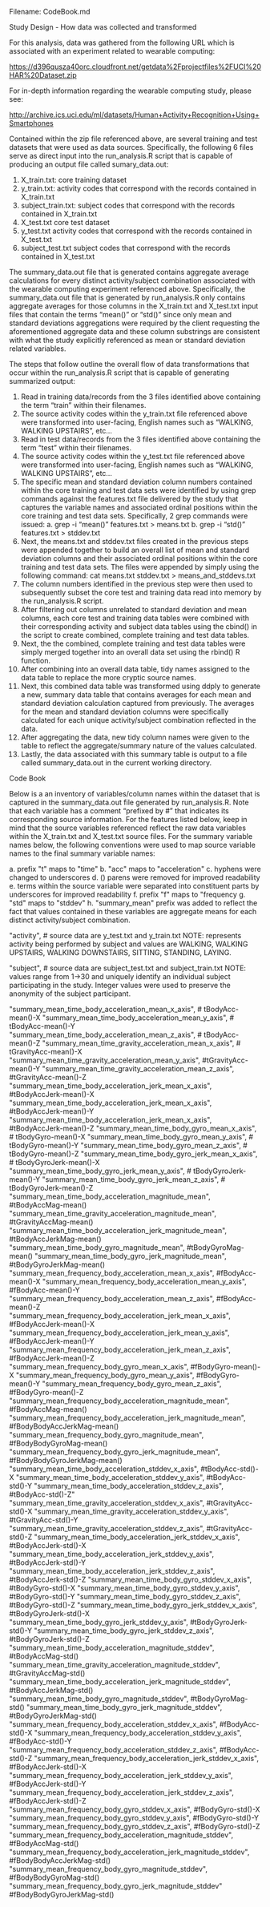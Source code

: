 Filename: CodeBook.md

Study Design - How data was collected and transformed

For this analysis, data was gathered from the following URL which is associated with an experiment related to wearable computing:

https://d396qusza40orc.cloudfront.net/getdata%2Fprojectfiles%2FUCI%20HAR%20Dataset.zip

For in-depth information regarding the wearable computing study, please see:

http://archive.ics.uci.edu/ml/datasets/Human+Activity+Recognition+Using+Smartphones

Contained within the zip file referenced above, are several training and test datasets that were used as data sources.  Specifically, the following 6 files serve as direct input into the run_analysis.R script that is capable of producing an output file called sumary_data.out:

1. X_train.txt: core training dataset 
2. y_train.txt:  activity codes that correspond with the records contained in X_train.txt
3. subject_train.txt: subject codes that correspond with the records contained in X_train.txt
4. X_test.txt   core test dataset
5. y_test.txt   activity codes that correspond with the records contained in X_test.txt
6. subject_test.txt  subject codes that correspond with the records contained in X_test.txt

The summary_data.out file that is generated contains aggregate average calculations for every distinct activity/subject combination associated with the wearable computing experiment referenced above.  Specifically, the summary_data.out file that is generated by run_analysis.R only contains aggregate averages for those columns in the X_train.txt and X_test.txt input files that contain the terms “mean()” or “std()” since only mean and standard deviations aggregations were required by the client requesting the aforementioned aggregate data and these column substrings are consistent with what the study explicitly referenced as mean or standard deviation related variables. 

The steps that follow outline the overall flow of data transformations that occur within the run_analysis.R script that is capable of generating summarized output:

1. Read in training data/records from the 3 files identified above containing the term “train” within their filenames.
2. The source activity codes within the y_train.txt file referenced above were transformed into user-facing, English names such as “WALKING, WALKING UPSTAIRS”, etc…
3. Read in test data/records from the 3 files identified above containing the term “test” within their filenames.
4. The source activity codes within the y_test.txt file referenced above were transformed into user-facing, English names such as “WALKING, WALKING UPSTAIRS”, etc…
5. The specific mean and standard deviation column numbers contained within the core training and test data sets were identified by using grep commands against the features.txt file delivered by the study that captures the variable names and associated ordinal positions within the core training and test data sets.  Specifically, 2 grep commands were issued:
  a. grep -i “mean()” features.txt > means.txt
  b. grep -i “std()” features.txt > stddev.txt
6. Next, the means.txt and stddev.txt files created in the previous steps were appended together to build an overall list of mean and standard deviation columns and their associated ordinal positions within the core training and test data sets.  The files were appended by simply using the following command:
cat means.txt stddev.txt > means_and_stddevs.txt
7. The column numbers identified in the previous step were then used to subsequently subset the core test and training data read into memory by the run_analysis.R script.
8. After filtering out columns unrelated to standard deviation and mean columns, each core test and training data tables were combined with their corresponding activity and subject data tables using the cbind() in the script to create combined, complete training and test data tables.
9. Next, the the combined, complete training and test data tables were simply merged together into an overall data set using the rbind() R function.
10. After combining into an overall data table, tidy names assigned to the data table to replace the more cryptic source names.
11. Next, this combined data table was transformed using ddply to generate a new, summary data table that contains averages for each mean and standard deviation calculation captured from previously.  The averages for the mean and standard deviation columns were specifically calculated for each unique activity/subject combination reflected in the data.
12. After aggregating the data, new tidy column names were given to the table to reflect the aggregate/summary nature of the values calculated.
13. Lastly, the data associated with this summary table is output to a file called summary_data.out in the current working directory.

Code Book

Below is a an inventory of variables/column names within the dataset that is captured in the summary_data.out file generated by run_analysis.R.  Note that each variable has a comment “prefixed by #” that indicates its corresponding source information.  For the features listed below, keep in mind that the source variables referenced reflect the raw data variables within the X_train.txt and X_test.txt source files.  For the summary variable names below, the following conventions were used to map source variable names to the final summary variable names:

a. prefix "t" maps to "time"
b. "acc" maps to "acceleration"
c. hyphens were changed to underscores
d. () parens were removed for improved readability
e. terms within the source variable were separated into constituent parts by underscores for improved readability
f. prefix "f" maps to "frequency
g. "std" maps to "stddev"
h. "summary_mean" prefix was added to reflect the fact that values contained in these variables are aggregate means for each distinct activity/subject combination.

  "activity", # source data are y_test.txt and y_train.txt
     NOTE: represents activity being performed by subject and values are WALKING, WALKING UPSTAIRS, WALKING DOWNSTAIRS,
           SITTING, STANDING, LAYING.
     
  "subject", # source data are subject_test.txt and subject_train.txt
     NOTE: values range from 1->30 and uniquely identify an individual subject participating in the study.  Integer
           values were used to preserve the anonymity of the subject participant.
  
  "summary_mean_time_body_acceleration_mean_x_axis", # tBodyAcc-mean()-X
  "summary_mean_time_body_acceleration_mean_y_axis", # tBodyAcc-mean()-Y
  "summary_mean_time_body_acceleration_mean_z_axis", # tBodyAcc-mean()-Z
  "summary_mean_time_gravity_acceleration_mean_x_axis", # tGravityAcc-mean()-X
  "summary_mean_time_gravity_acceleration_mean_y_axis", #tGravityAcc-mean()-Y
  "summary_mean_time_gravity_acceleration_mean_z_axis", #tGravityAcc-mean()-Z
  "summary_mean_time_body_acceleration_jerk_mean_x_axis",  #tBodyAccJerk-mean()-X
  "summary_mean_time_body_acceleration_jerk_mean_x_axis",  #tBodyAccJerk-mean()-Y
  "summary_mean_time_body_acceleration_jerk_mean_x_axis",  #tBodyAccJerk-mean()-Z
  "summary_mean_time_body_gyro_mean_x_axis",  # tBodyGyro-mean()-X
  "summary_mean_time_body_gyro_mean_y_axis",  # tBodyGyro-mean()-Y
  "summary_mean_time_body_gyro_mean_z_axis",  # tBodyGyro-mean()-Z
  "summary_mean_time_body_gyro_jerk_mean_x_axis",  # tBodyGyroJerk-mean()-X
  "summary_mean_time_body_gyro_jerk_mean_y_axis",  # tBodyGyroJerk-mean()-Y
  "summary_mean_time_body_gyro_jerk_mean_z_axis",  # tBodyGyroJerk-mean()-Z
  "summary_mean_time_body_acceleration_magnitude_mean", #tBodyAccMag-mean()
  "summary_mean_time_gravity_acceleration_magnitude_mean", #tGravityAccMag-mean()
  "summary_mean_time_body_acceleration_jerk_magnitude_mean", #tBodyAccJerkMag-mean()
  "summary_mean_time_body_gyro_magnitude_mean", #tBodyGyroMag-mean()
  "summary_mean_time_body_gyro_jerk_magnitude_mean", #tBodyGyroJerkMag-mean()
  "summary_mean_frequency_body_acceleration_mean_x_axis", #fBodyAcc-mean()-X
  "summary_mean_frequency_body_acceleration_mean_y_axis", #fBodyAcc-mean()-Y
  "summary_mean_frequency_body_acceleration_mean_z_axis", #fBodyAcc-mean()-Z
  "summary_mean_frequency_body_acceleration_jerk_mean_x_axis", #fBodyAccJerk-mean()-X
  "summary_mean_frequency_body_acceleration_jerk_mean_y_axis", #fBodyAccJerk-mean()-Y
  "summary_mean_frequency_body_acceleration_jerk_mean_z_axis", #fBodyAccJerk-mean()-Z
  "summary_mean_frequency_body_gyro_mean_x_axis", #fBodyGyro-mean()-X
  "summary_mean_frequency_body_gyro_mean_y_axis", #fBodyGyro-mean()-Y
  "summary_mean_frequency_body_gyro_mean_z_axis", #fBodyGyro-mean()-Z
  "summary_mean_frequency_body_acceleration_magnitude_mean", #fBodyAccMag-mean()
  "summary_mean_frequency_body_acceleration_jerk_magnitude_mean", #fBodyBodyAccJerkMag-mean()
  "summary_mean_frequency_body_gyro_magnitude_mean", #fBodyBodyGyroMag-mean()
  "summary_mean_frequency_body_gyro_jerk_magnitude_mean", #fBodyBodyGyroJerkMag-mean()
  "summary_mean_time_body_acceleration_stddev_x_axis", #tBodyAcc-std()-X
  "summary_mean_time_body_acceleration_stddev_y_axis", #tBodyAcc-std()-Y
  "summary_mean_time_body_acceleration_stddev_z_axis", #tBodyAcc-std()-Z"
  "summary_mean_time_gravity_acceleration_stddev_x_axis", #tGravityAcc-std()-X
  "summary_mean_time_gravity_acceleration_stddev_y_axis", #tGravityAcc-std()-Y
  "summary_mean_time_gravity_acceleration_stddev_z_axis", #tGravityAcc-std()-Z
  "summary_mean_time_body_acceleration_jerk_stddev_x_axis", #tBodyAccJerk-std()-X
  "summary_mean_time_body_acceleration_jerk_stddev_y_axis", #tBodyAccJerk-std()-Y
  "summary_mean_time_body_acceleration_jerk_stddev_z_axis", #tBodyAccJerk-std()-Z
  "summary_mean_time_body_gyro_stddev_x_axis", #tBodyGyro-std()-X
  "summary_mean_time_body_gyro_stddev_y_axis", #tBodyGyro-std()-Y
  "summary_mean_time_body_gyro_stddev_z_axis", #tBodyGyro-std()-Z
  "summary_mean_time_body_gyro_jerk_stddev_x_axis", #tBodyGyroJerk-std()-X
  "summary_mean_time_body_gyro_jerk_stddev_y_axis", #tBodyGyroJerk-std()-Y
  "summary_mean_time_body_gyro_jerk_stddev_z_axis", #tBodyGyroJerk-std()-Z
  "summary_mean_time_body_acceleration_magnitude_stddev", #tBodyAccMag-std()
  "summary_mean_time_gravity_acceleration_magnitude_stddev", #tGravityAccMag-std()
  "summary_mean_time_body_acceleration_jerk_magnitude_stddev", #tBodyAccJerkMag-std()
  "summary_mean_time_body_gyro_magnitude_stddev", #tBodyGyroMag-std()
  "summary_mean_time_body_gyro_jerk_magnitude_stddev", #tBodyGyroJerkMag-std()
  "summary_mean_frequency_body_acceleration_stddev_x_axis", #fBodyAcc-std()-X
  "summary_mean_frequency_body_acceleration_stddev_y_axis", #fBodyAcc-std()-Y
  "summary_mean_frequency_body_acceleration_stddev_z_axis", #fBodyAcc-std()-Z
  "summary_mean_frequency_body_acceleration_jerk_stddev_x_axis", #fBodyAccJerk-std()-X
  "summary_mean_frequency_body_acceleration_jerk_stddev_y_axis", #fBodyAccJerk-std()-Y
  "summary_mean_frequency_body_acceleration_jerk_stddev_z_axis", #fBodyAccJerk-std()-Z
  "summary_mean_frequency_body_gyro_stddev_x_axis", #fBodyGyro-std()-X
  "summary_mean_frequency_body_gyro_stddev_y_axis", #fBodyGyro-std()-Y
  "summary_mean_frequency_body_gyro_stddev_z_axis", #fBodyGyro-std()-Z
  "summary_mean_frequency_body_acceleration_magnitude_stddev", #fBodyAccMag-std()
  "summary_mean_frequency_body_acceleration_jerk_magnitude_stddev", #fBodyBodyAccJerkMag-std()
  "summary_mean_frequency_body_gyro_magnitude_stddev", #fBodyBodyGyroMag-std()
  "summary_mean_frequency_body_gyro_jerk_magnitude_stddev" #fBodyBodyGyroJerkMag-std()
